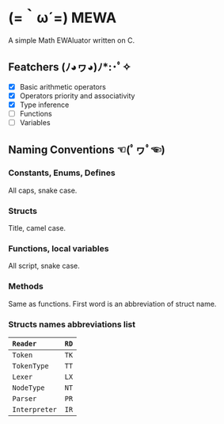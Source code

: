 # (=​｀ω´=) MEWA
A simple Math EWAluator written on C.

## Featchers (ﾉ◕ヮ◕)ﾉ*:･ﾟ✧
- [X] Basic arithmetic operators
- [X] Operators priority and associativity
- [X] Type inference
- [ ] Functions
- [ ] Variables

## Naming Conventions ☜(ﾟヮﾟ☜)
### Constants, Enums, Defines
All caps, snake case.

### Structs
Title, camel case.

### Functions, local variables
All script, snake case.

### Methods
Same as functions. First word is an abbreviation of struct name.

### Structs names abbreviations list
| `Reader`      | `RD` |
|:--------------|:-----|
| `Token`       | `TK` |
| `TokenType`   | `TT` |
| `Lexer`       | `LX` |
| `NodeType`    | `NT` |
| `Parser`      | `PR` |
| `Interpreter` | `IR` |
